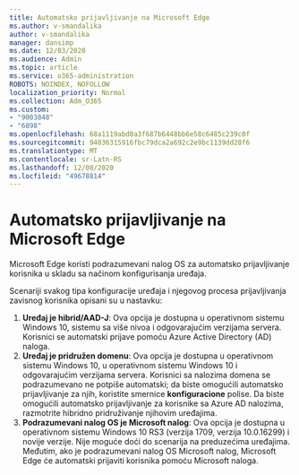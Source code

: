 ```yaml
---
title: Automatsko prijavljivanje na Microsoft Edge
ms.author: v-smandalika
author: v-smandalika
manager: dansimp
ms.date: 12/03/2020
ms.audience: Admin
ms.topic: article
ms.service: o365-administration
ROBOTS: NOINDEX, NOFOLLOW
localization_priority: Normal
ms.collection: Adm_O365
ms.custom:
- "9003848"
- "6898"
ms.openlocfilehash: 68a1119abd0a3f687b6448bb6e58c6485c239c0f
ms.sourcegitcommit: 94036315916fbc79dca2a692c2e9bc1139dd28f6
ms.translationtype: MT
ms.contentlocale: sr-Latn-RS
ms.lasthandoff: 12/08/2020
ms.locfileid: "49678814"
---
```

# <a name="sign-in-to-microsoft-edge-automatically"></a>Automatsko prijavljivanje na Microsoft Edge

Microsoft Edge koristi podrazumevani nalog OS za automatsko prijavljivanje korisnika u skladu sa načinom konfigurisanja uređaja. 

Scenariji svakog tipa konfiguracije uređaja i njegovog procesa prijavljivanja zavisnog korisnika opisani su u nastavku:

1. **Uređaj je hibrid/AAD-J**: Ova opcija je dostupna u operativnom sistemu Windows 10, sistemu sa više nivoa i odgovarajućim verzijama servera. Korisnici se automatski prijave pomoću Azure Active Directory (AD) naloga.
2. **Uređaj je pridružen domenu**: Ova opcija je dostupna u operativnom sistemu Windows 10, u operativnom sistemu Windows 10 i odgovarajućim verzijama servera. Korisnici sa nalozima domena se podrazumevano ne potpiše automatski; da biste omogućili automatsko prijavljivanje za njih, koristite smernice **konfiguracione** polise. Da biste omogućili automatsko prijavljivanje za korisnike sa Azure AD nalozima, razmotrite hibridno pridruživanje njihovim uređajima.
3. **Podrazumevani nalog OS je Microsoft nalog**: Ova opcija je dostupna u operativnom sistemu Windows 10 RS3 (verzija 1709, verzija 10.0.16299) i novije verzije. Nije moguće doći do scenarija na preduzećima uređajima. Međutim, ako je podrazumevani nalog OS Microsoft nalog, Microsoft Edge će automatski prijaviti korisnika pomoću Microsoft naloga.
 
 
